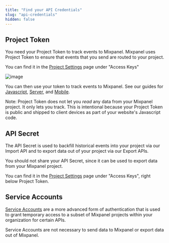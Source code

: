 ```yaml
---
title: "Find your API Credentials"
slug: "api-credentials"
hidden: false
---
```


## Project Token
You need your Project Token to track events to Mixpanel. Mixpanel uses Project Token to ensure that events that you send are routed to your project.

You can find it in the [Project Settings](https://mixpanel.com/settings/project) page under "Access Keys"

![image](/229924656-95f4e4e5-441f-49d7-95ea-32b0979a11f8.png)

You can then use your token to track events to Mixpanel. See our guides for [Javascript](doc:javascript-quickstart), [Server](doc:server), and [Mobile](doc:mobile).

Note: Project Token does not let you _read_ any data from your Mixpanel project. It only lets you track. This is intentional because your Project Token is public and shipped to client devices as part of your website's Javascript code.


## API Secret
The API Secret is used to backfill historical events into your project via our Import API and to export data out of your project via our Export APIs.

You should not share your API Secret, since it can be used to export data from your Mixpanel project.


You can find it in the [Project Settings](https://mixpanel.com/settings/project) page under "Access Keys", right below Project Token.


## Service Accounts

[Service Accounts](ref:service-accounts) are a more advanced form of authentication that is used to grant temporary access to a subset of Mixpanel projects within your organization for certain APIs.

Service Accounts are not necessary to send data to Mixpanel or export data out of Mixpanel.
